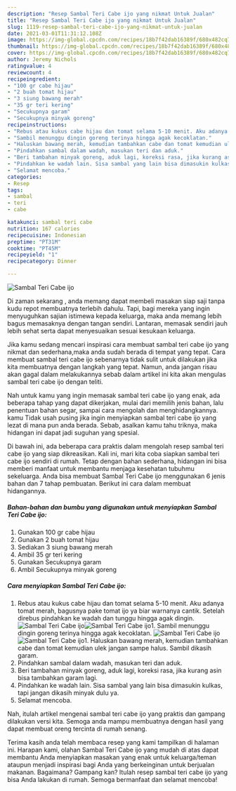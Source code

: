```yaml
---
description: "Resep Sambal Teri Cabe ijo yang nikmat Untuk Jualan"
title: "Resep Sambal Teri Cabe ijo yang nikmat Untuk Jualan"
slug: 1119-resep-sambal-teri-cabe-ijo-yang-nikmat-untuk-jualan
date: 2021-03-01T11:31:12.108Z
image: https://img-global.cpcdn.com/recipes/18b7f42dab16389f/680x482cq70/sambal-teri-cabe-ijo-foto-resep-utama.jpg
thumbnail: https://img-global.cpcdn.com/recipes/18b7f42dab16389f/680x482cq70/sambal-teri-cabe-ijo-foto-resep-utama.jpg
cover: https://img-global.cpcdn.com/recipes/18b7f42dab16389f/680x482cq70/sambal-teri-cabe-ijo-foto-resep-utama.jpg
author: Jeremy Nichols
ratingvalue: 4
reviewcount: 4
recipeingredient:
- "100 gr cabe hijau"
- "2 buah tomat hijau"
- "3 siung bawang merah"
- "35 gr teri kering"
- "Secukupnya garam"
- "Secukupnya minyak goreng"
recipeinstructions:
- "Rebus atau kukus cabe hijau dan tomat selama 5-10 menit. Aku adanya tomat merah, bagusnya pake tomat ijo ya biar warnanya cantik. Setelah direbus pindahkan ke wadah dan tunggu hingga agak dingin."
- "Sambil menunggu dingin goreng terinya hingga agak kecoklatan."
- "Haluskan bawang merah, kemudian tambahkan cabe dan tomat kemudian ulek jangan sampe halus. Sambil dikasih garam."
- "Pindahkan sambal dalam wadah, masukan teri dan aduk."
- "Beri tambahan minyak goreng, aduk lagi, koreksi rasa, jika kurang asin bisa tambahkan garam lagi."
- "Pindahkan ke wadah lain. Sisa sambal yang lain bisa dimasukin kulkas, tapi jangan dikasih minyak dulu ya."
- "Selamat mencoba."
categories:
- Resep
tags:
- sambal
- teri
- cabe

katakunci: sambal teri cabe 
nutrition: 167 calories
recipecuisine: Indonesian
preptime: "PT31M"
cooktime: "PT45M"
recipeyield: "1"
recipecategory: Dinner

---
```



![Sambal Teri Cabe ijo](https://img-global.cpcdn.com/recipes/18b7f42dab16389f/680x482cq70/sambal-teri-cabe-ijo-foto-resep-utama.jpg)

Di zaman  sekarang , anda memang dapat membeli masakan siap saji tanpa kudu repot membuatnya terlebih dahulu. Tapi, bagi mereka yang ingin menyuguhkan sajian istimewa kepada keluarga, maka anda memang lebih bagus memasaknya dengan tangan sendiri. Lantaran, memasak sendiri jauh lebih sehat serta dapat menyesuaikan sesuai kesukaan keluarga.

Jika kamu sedang mencari inspirasi cara membuat sambal teri cabe ijo yang nikmat dan sederhana,maka anda sudah berada di tempat yang tepat. Cara membuat sambal teri cabe ijo  sebenarnya tidak sulit untuk dilakukan jika kita membuatnya dengan langkah yang tepat. Namun, anda jangan risau akan gagal dalam melakukannya 
sebab dalam artikel ini kita akan mengulas sambal teri cabe ijo dengan teliti.  



Nah untuk kamu yang ingin memasak sambal teri cabe ijo yang enak, ada beberapa tahap yang dapat dikerjakan, mulai dari memilih jenis bahan, lalu penentuan bahan segar, sampai cara mengolah dan menghidangkannya. kamu Tidak usah pusing jika ingin menyiapkan sambal teri cabe ijo yang lezat di mana pun anda berada. Sebab, asalkan kamu  tahu triknya, maka hidangan ini dapat jadi suguhan yang spesial.

Di bawah ini, ada beberapa cara praktis  dalam mengolah resep sambal teri cabe ijo yang siap dikreasikan. Kali ini, mari kita coba siapkan sambal teri cabe ijo sendiri di rumah. Tetap dengan bahan sederhana, hidangan ini bisa memberi manfaat untuk membantu menjaga kesehatan tubuhmu sekeluarga. Anda bisa membuat Sambal Teri Cabe ijo menggunakan 6 jenis bahan dan 7 tahap pembuatan. Berikut ini cara dalam membuat hidangannya.

<!--inarticleads1-->

##### Bahan-bahan dan bumbu yang digunakan untuk menyiapkan Sambal Teri Cabe ijo:

1. Gunakan 100 gr cabe hijau
1. Gunakan 2 buah tomat hijau
1. Sediakan 3 siung bawang merah
1. Ambil 35 gr teri kering
1. Gunakan Secukupnya garam
1. Ambil Secukupnya minyak goreng




<!--inarticleads2-->

##### Cara menyiapkan Sambal Teri Cabe ijo:

1. Rebus atau kukus cabe hijau dan tomat selama 5-10 menit. Aku adanya tomat merah, bagusnya pake tomat ijo ya biar warnanya cantik. Setelah direbus pindahkan ke wadah dan tunggu hingga agak dingin.
<img src="https://img-global.cpcdn.com/steps/fb10387678db21d3/160x128cq70/sambal-teri-cabe-ijo-langkah-memasak-1-foto.jpg" alt="Sambal Teri Cabe ijo"><img src="https://img-global.cpcdn.com/steps/b66519482dfef2fc/160x128cq70/sambal-teri-cabe-ijo-langkah-memasak-1-foto.jpg" alt="Sambal Teri Cabe ijo">1. Sambil menunggu dingin goreng terinya hingga agak kecoklatan.
<img src="https://img-global.cpcdn.com/steps/bac13e2957b15142/160x128cq70/sambal-teri-cabe-ijo-langkah-memasak-2-foto.jpg" alt="Sambal Teri Cabe ijo"><img src="https://img-global.cpcdn.com/steps/792c91273807d34a/160x128cq70/sambal-teri-cabe-ijo-langkah-memasak-2-foto.jpg" alt="Sambal Teri Cabe ijo">1. Haluskan bawang merah, kemudian tambahkan cabe dan tomat kemudian ulek jangan sampe halus. Sambil dikasih garam.
1. Pindahkan sambal dalam wadah, masukan teri dan aduk.
1. Beri tambahan minyak goreng, aduk lagi, koreksi rasa, jika kurang asin bisa tambahkan garam lagi.
1. Pindahkan ke wadah lain. Sisa sambal yang lain bisa dimasukin kulkas, tapi jangan dikasih minyak dulu ya.
1. Selamat mencoba.




Nah, itulah artikel mengenai  sambal teri cabe ijo  yang praktis dan gampang dilakukan versi kita. Semoga anda mampu membuatnya dengan hasil yang dapat membuat oreng tercinta di rumah senang. 

Terima kasih anda telah membaca resep yang kami tampilkan di halaman ini. Harapan kami, olahan  Sambal Teri Cabe ijo yang mudah di atas dapat membantu Anda menyiapkan masakan yang enak untuk keluarga/teman ataupun menjadi inspirasi bagi Anda yang berkeinginan untuk berjualan makanan. Bagaimana? Gampang kan? Itulah resep sambal teri cabe ijo yang bisa Anda lakukan di rumah. Semoga bermanfaat dan selamat mencoba!

